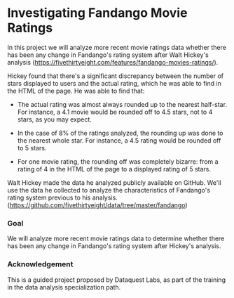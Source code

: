 # Investigating Fandango Movie Ratings
In this project we will analyze more recent movie ratings data whether there has been any change in Fandango's rating system after Walt Hickey's analysis (https://fivethirtyeight.com/features/fandango-movies-ratings/).

Hickey found that there's a significant discrepancy between the number of stars displayed to users and the actual rating, which he was able to find in the HTML of the page. He was able to find that:

* The actual rating was almost always rounded up to the nearest half-star. For instance, a 4.1 movie would be rounded off to 4.5 stars, not to 4 stars, as you may expect.

* In the case of 8% of the ratings analyzed, the rounding up was done to the nearest whole star. For instance, a 4.5 rating would be rounded off to 5 stars.

* For one movie rating, the rounding off was completely bizarre: from a rating of 4 in the HTML of the page to a displayed rating of 5 stars.

Walt Hickey made the data he analyzed publicly available on GitHub. We'll use the data he collected to analyze the characteristics of Fandango's rating system previous to his analysis. (https://github.com/fivethirtyeight/data/tree/master/fandango)

### Goal
We will analyze more recent movie ratings data to determine whether there has been any change in Fandango's rating system after Hickey's analysis.


### Acknowledgement
This is a guided project proposed by Dataquest Labs, as part of the training in the data analysis specialization path.
